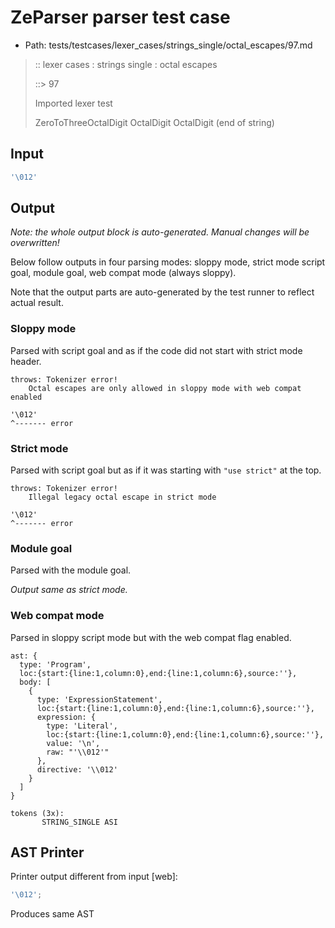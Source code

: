 # ZeParser parser test case

- Path: tests/testcases/lexer_cases/strings_single/octal_escapes/97.md

> :: lexer cases : strings single : octal escapes
>
> ::> 97
>
> Imported lexer test
>
> ZeroToThreeOctalDigit OctalDigit OctalDigit (end of string)

## Input

`````js
'\012'
`````

## Output

_Note: the whole output block is auto-generated. Manual changes will be overwritten!_

Below follow outputs in four parsing modes: sloppy mode, strict mode script goal, module goal, web compat mode (always sloppy).

Note that the output parts are auto-generated by the test runner to reflect actual result.

### Sloppy mode

Parsed with script goal and as if the code did not start with strict mode header.

`````
throws: Tokenizer error!
    Octal escapes are only allowed in sloppy mode with web compat enabled

'\012'
^------- error
`````

### Strict mode

Parsed with script goal but as if it was starting with `"use strict"` at the top.

`````
throws: Tokenizer error!
    Illegal legacy octal escape in strict mode

'\012'
^------- error
`````


### Module goal

Parsed with the module goal.

_Output same as strict mode._

### Web compat mode

Parsed in sloppy script mode but with the web compat flag enabled.

`````
ast: {
  type: 'Program',
  loc:{start:{line:1,column:0},end:{line:1,column:6},source:''},
  body: [
    {
      type: 'ExpressionStatement',
      loc:{start:{line:1,column:0},end:{line:1,column:6},source:''},
      expression: {
        type: 'Literal',
        loc:{start:{line:1,column:0},end:{line:1,column:6},source:''},
        value: '\n',
        raw: "'\\012'"
      },
      directive: '\\012'
    }
  ]
}

tokens (3x):
       STRING_SINGLE ASI
`````


## AST Printer

Printer output different from input [web]:

````js
'\012';
````

Produces same AST
